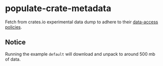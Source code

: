 # populate-crate-metadata

Fetch from crates.io experimental data dump to adhere to their [data-access policies](https://crates.io/data-access).

## Notice
Running the example `default` will download and unpack to around 500 mb of data.